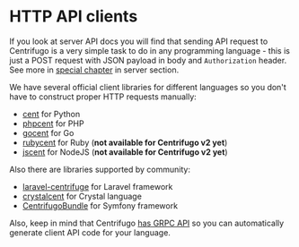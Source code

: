 # HTTP API clients

If you look at server API docs you will find that sending API request to Centrifugo is a very simple task to do in any programming language - this is just a POST request with JSON payload in body and `Authorization` header. See more in [special chapter](../server/http_api.md) in server section.

We have several official client libraries for different languages so you don't have to construct proper HTTP requests manually:

* [cent](https://github.com/centrifugal/cent) for Python
* [phpcent](https://github.com/centrifugal/phpcent) for PHP
* [gocent](https://github.com/centrifugal/gocent) for Go
* [rubycent](https://github.com/centrifugal/rubycent) for Ruby (**not available for Centrifugo v2 yet**)
* [jscent](https://github.com/centrifugal/jscent) for NodeJS (**not available for Centrifugo v2 yet**)

Also there are libraries supported by community:

* [laravel-centrifuge](https://github.com/denis660/laravel-centrifuge) for Laravel framework
* [crystalcent](https://github.com/devops-israel/crystalcent) for Crystal language
* [CentrifugoBundle](https://github.com/fre5h/CentrifugoBundle) for Symfony framework

Also, keep in mind that Centrifugo [has GRPC API](../server/grpc_api.md) so you can automatically generate client API code for your language.
